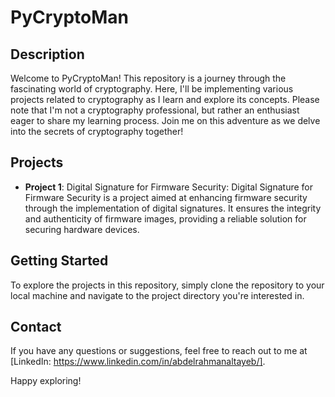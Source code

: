# PyCryptoMan

## Description
Welcome to PyCryptoMan! This repository is a journey through the fascinating world of cryptography. Here, I'll be implementing various projects related to cryptography as I learn and explore its concepts. Please note that I'm not a cryptography professional, but rather an enthusiast eager to share my learning process. Join me on this adventure as we delve into the secrets of cryptography together!

## Projects
- **Project 1**: Digital Signature for Firmware Security: Digital Signature for Firmware Security is a project aimed at enhancing firmware security through the implementation of digital signatures. It ensures the integrity and authenticity of firmware images, providing a reliable solution for securing hardware devices.


## Getting Started
To explore the projects in this repository, simply clone the repository to your local machine and navigate to the project directory you're interested in.

## Contact
If you have any questions or suggestions, feel free to reach out to me at [LinkedIn: https://www.linkedin.com/in/abdelrahmanaltayeb/].

Happy exploring!
